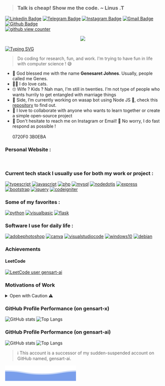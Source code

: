 > ### Talk is cheap! Show me the code. ~ Linus .T
[![Linkedin Badge](https://img.shields.io/badge/Linkedin-100000?style=for-the-badge&logo=linkedin&logoColor=white&labelColor=008DD4&color=008DD4)](https://www.linkedin.com/in/gensart/)
[![Telegram Badge](https://img.shields.io/badge/Telegram-grey?style=for-the-badge&logo=telegram&link=https://t.me/gensartx)](https://t.me/gensartx)
[![Instagram Badge](https://img.shields.io/badge/Instagram-purple?style=for-the-badge&logo=instagram&logoColor=white&link=https://instagram.com/gensart.ai)](https://instagram.com/gensart.ai)
[![Gmail Badge](https://img.shields.io/badge/-G--Mail-c14438?style=for-the-badge&logo=Gmail&logoColor=white&link=mailto:geneshsarretsarretret@gmail.com)](mailto:geneshsarretsarretret@gmail.com?subject=%5BFrom%20GitHub%5D&body=Hello%2C%20i%20wanna%20contact%20you%20about%20%3A) 
[![Github Badge](https://img.shields.io/badge/gensart--x-%20classy%20since%202017-blue?style=for-the-badge&logo=github&link=https://github.com/gensart-x/)](https://www.github.com/gensart-x/)<br/>
[![github view counter](https://komarev.com/ghpvc/?username=gensart-x&label=Viewed+:&style=for-the-badge&link=https:github.com/gensart-x)](https://github.com/gensart-x)<br/>
<p align="center">
  <img  width="200" src="https://i.ibb.co/981YpCR/XOsX.gif">
</p>

[![Typing SVG](https://readme-typing-svg.demolab.com?font=Plus+Jakarta+Sans&duration=2000&pause=500&color=F7AF11&random=false&width=435&lines=Gen+Z+%F0%9F%90%A3;Professional+Google+Searcher+%F0%9F%98%8E%F0%9F%98%86;Indomie+Enthusiast++%F0%9F%A5%87;Indonesian+%E2%AD%90;Open+Source+Lover+%F0%9F%92%99;Happy+to+help+others+as+I+can%F0%9F%98%81;Dubstep+Music+%F0%9F%8E%B6;Plays+Mobile+Legends+%F0%9F%8E%B2)](https://git.io/typing-svg)
> Do coding for research, fun, and work. I'm trying to have fun in life with computer science ! 😅
- 🌟 God blessed me with the name **Genesaret Johnes**. Usually, people called me Genes.
- 🐱‍👤 I do love cats.
- 🙄 Wife ? Kids ? Nah man, I'm still in twenties. I'm not type of people who wants hurrily to get entangled with marriage things
- 🌱 Side, I’m currently working on wasap bot using Node JS 🤖, check this [repository](https://github.com/gensart-x/whatsapp-bot) to find out.
- 🤝 I love to collaborate with anyone who wants to learn together or create a simple open-source project
- 🤙 Don't hesitate to reach me on Instagram or Email! 💌 No worry, I do fast respond as possible !<br/><br/>
0720F0 3B0EBA
### Personal Website :
<a href='https://gensart.super.site' target="_blank"><img alt='' src='https://img.shields.io/badge/OPEN WEBSITE ↗-100000?style=for-the-badge&logo=&logoColor=white&labelColor=0720F0&color=0720F0'/></a>

### Current tech stack I usually use for both my work or project :
<a href='https://typescriptlang.org' target="_blank"><img alt='typescript' src='https://img.shields.io/badge/TypeScript-3178C6.svg?style=for-the-badge&logo=TypeScript&logoColor=white'/></a>
<a href='https://javascript.com' target="_blank"><img alt='javascript' src='https://img.shields.io/badge/JavaScript-F7DF1E.svg?style=for-the-badge&logo=JavaScript&logoColor=black'/></a>
<a href='https://php.net' target="_blank"><img alt='php' src='https://img.shields.io/badge/PHP-777BB4.svg?style=for-the-badge&logo=PHP&logoColor=white'/></a>
<a href='https://mariadb.org' target="_blank"><img alt='mysql' src='https://img.shields.io/badge/MariaDB-003545.svg?style=for-the-badge&logo=MariaDB&logoColor=white'/></a>
<a href='https://nodejs.org/en' target="_blank"><img alt='nodedotjs' src='https://img.shields.io/badge/Node.js-339933.svg?style=for-the-badge&logo=nodedotjs&logoColor=white'/></a>
<a href='https://expressjs.com/' target="_blank"><img alt='express' src='https://img.shields.io/badge/Express-000000.svg?style=for-the-badge&logo=Express&logoColor=white'/></a>
<a href='https://getbootstrap.com' target="_blank"><img alt='bootstrap' src='https://img.shields.io/badge/Bootstrap-7952B3.svg?style=for-the-badge&logo=Bootstrap&logoColor=white'/></a>
<a href='https://jquery.com' target="_blank"><img alt='jquery' src='https://img.shields.io/badge/jQuery-0769AD.svg?style=for-the-badge&logo=jQuery&logoColor=white'/></a>
<a href='https://codeigniter.com' target="_blank"><img alt='codeigniter' src='https://img.shields.io/badge/CodeIgniter 4-EF4223.svg?style=for-the-badge&logo=CodeIgniter&logoColor=white'/></a>

### Some of my favorites :
<a href='https://python.org' target="_blank"><img alt='python' src='https://img.shields.io/badge/Python-100000?style=flat-square&logo=python&logoColor=FFDA1C&labelColor=306998&color=306998'/></a>
<a href='https://learn.microsoft.com/en-us/office/vba/library-reference/concepts/getting-started-with-vba-in-office' target="_blank"><img alt='visualbasic' src='https://img.shields.io/badge/VBA_For_Excel-100000?style=flat-square&logo=visualbasic&logoColor=FFFFFF&labelColor=512BD4&color=512BD4'/></a>
<a href='https://flask.palletsprojects.com/en/2.3.x/' target="_blank"><img alt='flask' src='https://img.shields.io/badge/Flask-100000?style=flat-square&logo=flask&logoColor=000000&labelColor=FFFFFF&color=FFFFFF'/></a>

### Software I use for daily life :
<a href='https://www.adobe.com/id_en/products/photoshop/landpa.html' target="_blank"><img alt='adobephotoshop' src='https://img.shields.io/badge/Photoshop-100000?style=for-the-badge&logo=adobephotoshop&logoColor=white&labelColor=000B1D&color=000B1D'/></a>
<a href='https://canva.com' target="_blank"><img alt='canva' src='https://img.shields.io/badge/Canva-100000?style=for-the-badge&logo=canva&logoColor=00C4CC&labelColor=FFFFFF&color=FFFFFF'/></a>
<a href='https://vscode.dev' target="_blank"><img alt='visualstudiocode' src='https://img.shields.io/badge/Visual_Studio Code-100000?style=for-the-badge&logo=visualstudiocode&logoColor=007ACC&labelColor=FFFFFF&color=FFFFFF'/></a>
<a href='https://microsoft.com' target="_blank"><img alt='windows10' src='https://img.shields.io/badge/Windows_10-100000?style=for-the-badge&logo=windows10&logoColor=76B8DD&labelColor=083252&color=083252'/></a>
<a href='https://debian.org' target="_blank"><img alt='debian' src='https://img.shields.io/badge/Debian_Bullseye 11-100000?style=for-the-badge&logo=debian&logoColor=A81D33&labelColor=FFFFFF&color=FFFFFF'/></a>

### Achievements

#### LeetCode
[![LeetCode user gensart-ai](https://img.shields.io/badge/dynamic/json?style=for-the-badge&labelColor=black&color=%23ffa116&label=Solved&query=solved&url=https%3A%2F%2Fleetcode-badge.vercel.app%2Fapi%2Fusers%2Fgensart-ai&logo=leetcode&logoColor=yellow)](https://leetcode.com/gensart-ai/)

### Motivations of Work
<details>
  <summary>Open with Caution ⚠</summary>
  <img src="https://i.ibb.co/MSj6gxJ/9i1V.gif">
  <img src="https://i.ibb.co/4tBnVKN/AX9I.gif">
</details>

### GitHub Profile Performance (on gensart-x)
![GitHub stats](https://github-readme-stats.vercel.app/api?username=gensart-x&show_icons=true&theme=radical&rank_icon=github)
![Top Langs](https://github-readme-stats.vercel.app/api/top-langs/?username=gensart-x&theme=radical&layout=compact)

### GitHub Profile Performance (on gensart-ai)
![GitHub stats](https://github-readme-stats.vercel.app/api?username=gensart-ai&show_icons=true&theme=radical&rank_icon=github)
![Top Langs](https://github-readme-stats.vercel.app/api/top-langs/?username=gensart-ai&theme=radical&layout=compact)

> ℹ This account is a successor of my sudden-suspended account on GitHub named, gensart-ai.

<img src="https://raw.githubusercontent.com/gensart-x/gensart-x/main/bottom_header.svg">
